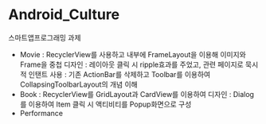 # Android_Culture
스마트앱프로그래밍 과제
- Movie
  : RecyclerView를 사용하고 내부에 FrameLayout을 이용해 이미지와 Frame을 중첩 디자인
  : 레이아웃 클릭 시  ripple효과를 주었고, 관련 페이지로 묵시적 인탠트 사용
  : 기존 ActionBar를 삭제하고 Toolbar를 이용하여 CollapsingToolbarLayout의 개념 이해
- Book
  : RecyclerView를 GridLayout과 CardView를 이용하여 디자인
  : Dialog를 이용하여 Item 클릭 시 액티비티를 Popup화면으로 구성
- Performance
